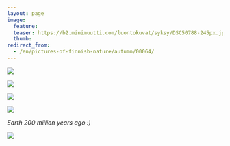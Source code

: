 ```yaml
---
layout: page
image:
  feature:
  teaser: https://b2.minimuutti.com/luontokuvat/syksy/DSC50788-245px.jpg
  thumb:
redirect_from:
  - /en/pictures-of-finnish-nature/autumn/00064/
---
```


![](https://b2.minimuutti.com/luontokuvat/syksy/DSC50784-800px.jpg)

![](https://b2.minimuutti.com/luontokuvat/syksy/DSC50788-800px.jpg)

![](https://b2.minimuutti.com/luontokuvat/syksy/DSC51847-800px.jpg)

![](https://b2.minimuutti.com/luontokuvat/syksy/DSC51940-800px.jpg)

*Earth 200 million years ago :)*

![](https://b2.minimuutti.com/luontokuvat/syksy/DS10034-800px.jpg)
